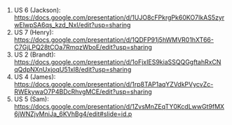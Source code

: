 1. US 6 (Jackson): https://docs.google.com/presentation/d/1UJO8cFPkrgPk60KO7IkAS5zyrwElwpSA6qs_kzd_NxI/edit?usp=sharing
2. US 7 (Henry): https://docs.google.com/presentation/d/1QDFP91j5hWMVR01hXT66-C7GjLPQ28tCOa7RmqzWboE/edit?usp=sharing
3. US 2 (Brandt): https://docs.google.com/presentation/d/1oFjxIES9kiaSSQQGgftahRxCNqQdpNXnUxjoqU51xl8/edit?usp=sharing
4. US 4 (James): https://docs.google.com/presentation/d/1rp8TAP1aqYZVdkPVycvZc-RWEkywaO7P4BDcRhvgMCE/edit?usp=sharing 
5. US 5 (Sam): https://docs.google.com/presentation/d/1ZvsMnZEqTY0KcdLwwGt9fMX6jWNZjvMniJa_6KVhBg4/edit#slide=id.p
